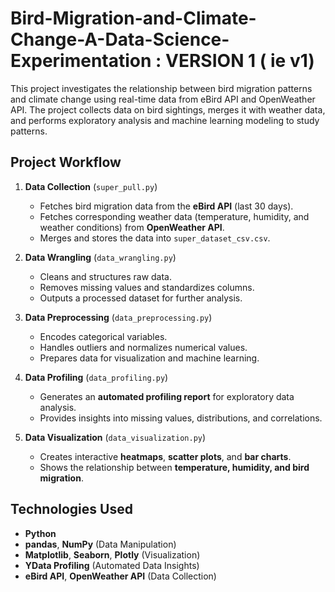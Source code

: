 # Bird-Migration-and-Climate-Change-A-Data-Science-Experimentation : VERSION 1 ( ie v1)
This project investigates the relationship between bird migration patterns and climate change using real-time data from eBird API and OpenWeather API. The project collects data on bird sightings, merges it with weather data, and performs exploratory analysis and machine learning modeling to study patterns.

## Project Workflow  
1. **Data Collection** (`super_pull.py`)  
   - Fetches bird migration data from the **eBird API** (last 30 days).  
   - Fetches corresponding weather data (temperature, humidity, and weather conditions) from **OpenWeather API**.  
   - Merges and stores the data into `super_dataset_csv.csv`.  

2. **Data Wrangling** (`data_wrangling.py`)  
   - Cleans and structures raw data.  
   - Removes missing values and standardizes columns.  
   - Outputs a processed dataset for further analysis.  

3. **Data Preprocessing** (`data_preprocessing.py`)  
   - Encodes categorical variables.  
   - Handles outliers and normalizes numerical values.  
   - Prepares data for visualization and machine learning.  

4. **Data Profiling** (`data_profiling.py`)  
   - Generates an **automated profiling report** for exploratory data analysis.  
   - Provides insights into missing values, distributions, and correlations.  

5. **Data Visualization** (`data_visualization.py`)  
   - Creates interactive **heatmaps**, **scatter plots**, and **bar charts**.  
   - Shows the relationship between **temperature, humidity, and bird migration**.  

## Technologies Used  
- **Python**  
- **pandas**, **NumPy** (Data Manipulation)  
- **Matplotlib**, **Seaborn**, **Plotly** (Visualization)  
- **YData Profiling** (Automated Data Insights)  
- **eBird API**, **OpenWeather API** (Data Collection)  


